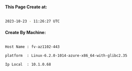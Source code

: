 
   
#### This Page Create at:

```bash

2023-10-23 - 11:26:27 UTC

```

#### Create By Machine:

```bash

Host Name : fv-az1102-443

platform  : Linux-6.2.0-1014-azure-x86_64-with-glibc2.35

Ip Local  : 10.1.0.68

```

